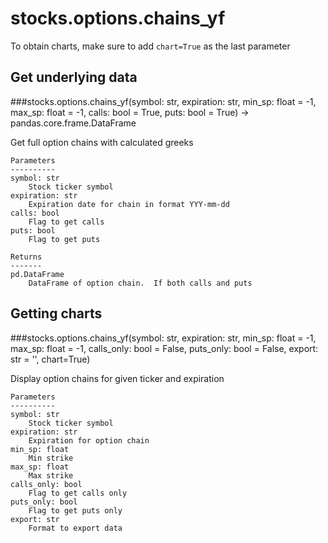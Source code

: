 # stocks.options.chains_yf

To obtain charts, make sure to add `chart=True` as the last parameter

## Get underlying data 
###stocks.options.chains_yf(symbol: str, expiration: str, min_sp: float = -1, max_sp: float = -1, calls: bool = True, puts: bool = True) -> pandas.core.frame.DataFrame

Get full option chains with calculated greeks

    Parameters
    ----------
    symbol: str
        Stock ticker symbol
    expiration: str
        Expiration date for chain in format YYY-mm-dd
    calls: bool
        Flag to get calls
    puts: bool
        Flag to get puts

    Returns
    -------
    pd.DataFrame
        DataFrame of option chain.  If both calls and puts

## Getting charts 
###stocks.options.chains_yf(symbol: str, expiration: str, min_sp: float = -1, max_sp: float = -1, calls_only: bool = False, puts_only: bool = False, export: str = '', chart=True)

Display option chains for given ticker and expiration

    Parameters
    ----------
    symbol: str
        Stock ticker symbol
    expiration: str
        Expiration for option chain
    min_sp: float
        Min strike
    max_sp: float
        Max strike
    calls_only: bool
        Flag to get calls only
    puts_only: bool
        Flag to get puts only
    export: str
        Format to export data


